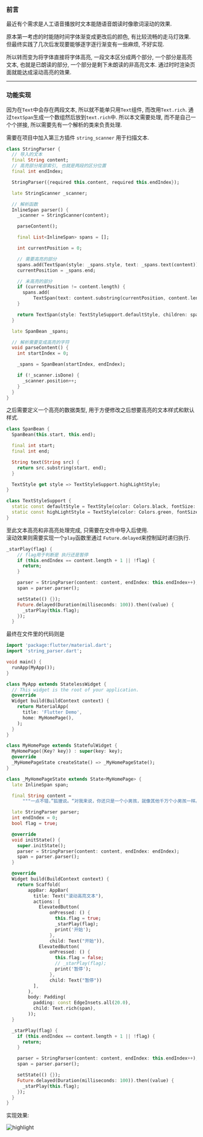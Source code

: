 ### 前言

最近有个需求是人工语音播放时文本能随语音朗读时像歌词滚动的效果. 

原本第一考虑的时能随时间字体渐变成更改后的颜色, 有比较流畅的走马灯效果. 但最终实践了几次后发现要能够逐字逐行渐变有一些麻烦, 不好实现.  

所以转而变为将字体直接将字体高亮,  一段文本区分成两个部分, 一个部分是高亮文本, 也就是已朗读的部分, 一个部分是剩下未朗读的非高亮文本. 通过时时渲染页面就能达成滚动高亮的效果.


---

### 功能实现

因为在`Text`中会存在两段文本, 所以就不能单只用`Text`组件, 而改用`Text.rich`. 通过`textSpan`生成一个数组然后放到`text.rich`中. 
所以本文需要处理, 而不是自己一个个拼接, 所以需要先有一个解析的类来负责处理.

需要在项目中加入第三方插件 `string_scanner` 用于扫描文本.

```dart
class StringParser {
  // 导入的文本
  final String content;
  // 高亮部分尾部索引, 也就是两段的区分位置
  final int endIndex;

  StringParser({required this.content, required this.endIndex});

  late StringScanner _scanner;

  // 解析函数
  InlineSpan parser() {
    _scanner = StringScanner(content);

    parseContent();

    final List<InlineSpan> spans = [];

    int currentPosition = 0;

    // 需要高亮的部分
    spans.add(TextSpan(style: _spans.style, text: _spans.text(content)));
    currentPosition = _spans.end;

    // 未高亮的部分
    if (currentPosition != content.length) {
      spans.add(
          TextSpan(text: content.substring(currentPosition, content.length)));
    }

    return TextSpan(style: TextStyleSupport.defaultStyle, children: spans);
  }

  late SpanBean _spans;

  // 解析需要变成高亮的字符
  void parseContent() {
    int startIndex = 0;

    _spans = SpanBean(startIndex, endIndex);

    if (!_scanner.isDone) {
      _scanner.position++;
    }
  }
}
```

之后需要定义一个高亮的数据类型, 用于方便修改之后想要高亮的文本样式和默认样式. 

```dart
class SpanBean {
  SpanBean(this.start, this.end);

  final int start;
  final int end;

  String text(String src) {
    return src.substring(start, end);
  }

  TextStyle get style => TextStyleSupport.highLightStyle;
}

class TextStyleSupport {
  static const defaultStyle = TextStyle(color: Colors.black, fontSize: 36);
  static const highLightStyle = TextStyle(color: Colors.green, fontSize: 36);
}

```


至此文本高亮和非高亮处理完成, 只需要在文件中导入后使用.  
滚动效果则需要实现一个`play`函数里通过 `Future.delayed`来控制延时递归执行. 

```dart
_starPlay(flag) {
	// flag用于判断是 执行还是暂停
    if (this.endIndex == content.length + 1 || !flag) {
      return;
    }

    parser = StringParser(content: content, endIndex: this.endIndex++);
    span = parser.parser();

    setState(() {});
    Future.delayed(Duration(milliseconds: 100)).then((value) {
      _starPlay(this.flag);
    });
  }
```

最终在文件里的代码则是
```dart
import 'package:flutter/material.dart';
import 'string_parser.dart';

void main() {
  runApp(MyApp());
}

class MyApp extends StatelessWidget {
  // This widget is the root of your application.
  @override
  Widget build(BuildContext context) {
    return MaterialApp(
      title: 'Flutter Demo',
      home: MyHomePage(),
    );
  }
}

class MyHomePage extends StatefulWidget {
  MyHomePage({Key? key}) : super(key: key);
  @override
  _MyHomePageState createState() => _MyHomePageState();
}

class _MyHomePageState extends State<MyHomePage> {
  late InlineSpan span;

  final String content =
      """一点不错，”狐狸说。“对我来说，你还只是一个小男孩，就像其他千万个小男孩一样。我不需要你。你也同样用不着我。对你来说，我也不过是一只狐狸，和其他千万只狐狸一样。但是，如果你驯服了我，我们就互相不可缺少了。对我来说，你就是世界上唯一的了；我对你来说，也是世界上唯一的了。""";

  late StringParser parser;
  int endIndex = 0;
  bool flag = true;

  @override
  void initState() {
    super.initState();
    parser = StringParser(content: content, endIndex: endIndex);
    span = parser.parser();
  }

  @override
  Widget build(BuildContext context) {
    return Scaffold(
        appBar: AppBar(
          title: Text("滚动高亮文本"),
          actions: [
            ElevatedButton(
                onPressed: () {
                  this.flag = true;
                  _starPlay(flag);
                  print('开始');
                },
                child: Text("开始")),
            ElevatedButton(
                onPressed: () {
                  this.flag = false;
                  // _starPlay(flag);
                  print('暂停');
                },
                child: Text("暂停"))
          ],
        ),
        body: Padding(
          padding: const EdgeInsets.all(20.0),
          child: Text.rich(span),
        ));
  }

  _starPlay(flag) {
    if (this.endIndex == content.length + 1 || !flag) {
      return;
    }

    parser = StringParser(content: content, endIndex: this.endIndex++);
    span = parser.parser();

    setState(() {});
    Future.delayed(Duration(milliseconds: 100)).then((value) {
      _starPlay(this.flag);
    });
  }
}
```


实现效果:

![highlight](https://hbimg.huabanimg.com/9dc77e5b466f3536241ff1baa633aed7707a94f2456b6-K9VoWm_fw658/format/webp)
